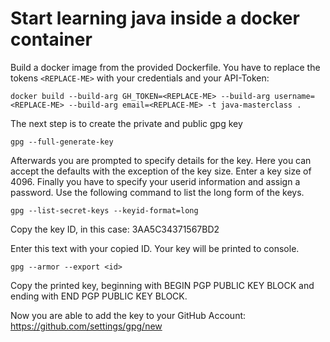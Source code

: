 # Start learning java inside a docker container

Build a docker image from the provided Dockerfile. You have to replace the tokens
`<REPLACE-ME>` with your credentials and your API-Token:

`docker build --build-arg GH_TOKEN=<REPLACE-ME> --build-arg username=<REPLACE-ME> --build-arg email=<REPLACE-ME> -t java-masterclass .`

The next step is to create the private and public gpg key

`gpg --full-generate-key `

Afterwards you are prompted to specify details for the key. Here you can accept the defaults with the exception of the key size. Enter a key size of 4096. Finally you have to specify your userid information and assign a password. Use the following command to list the long form of the keys. 

`gpg --list-secret-keys --keyid-format=long`

Copy the key ID, in this case: 3AA5C34371567BD2

Enter this text with your copied ID. Your key will be printed to console.

`gpg --armor --export <id>`

Copy the printed key, beginning with BEGIN PGP PUBLIC KEY BLOCK and ending with END PGP PUBLIC KEY BLOCK.

Now you are able to add the key to your GitHub Account: https://github.com/settings/gpg/new